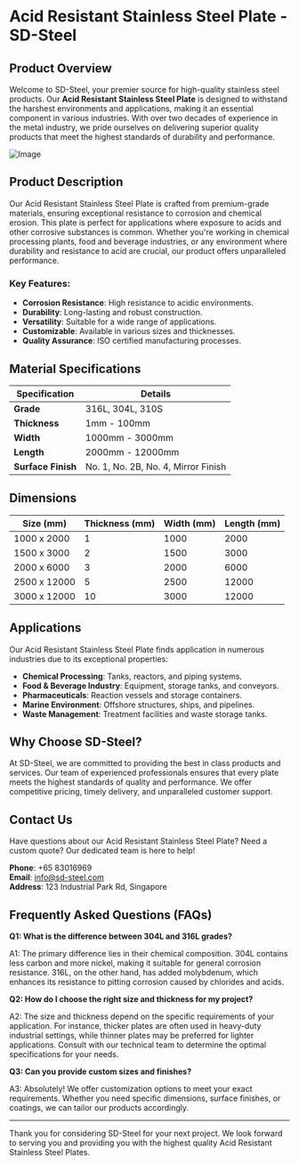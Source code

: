 # Acid Resistant Stainless Steel Plate - SD-Steel

## Product Overview

Welcome to SD-Steel, your premier source for high-quality stainless steel products. Our **Acid Resistant Stainless Steel Plate** is designed to withstand the harshest environments and applications, making it an essential component in various industries. With over two decades of experience in the metal industry, we pride ourselves on delivering superior quality products that meet the highest standards of durability and performance.

![Image](https://github.com/user-attachments/assets/2567258e-e124-4816-932d-1809bd27ef0b)

## Product Description

Our Acid Resistant Stainless Steel Plate is crafted from premium-grade materials, ensuring exceptional resistance to corrosion and chemical erosion. This plate is perfect for applications where exposure to acids and other corrosive substances is common. Whether you're working in chemical processing plants, food and beverage industries, or any environment where durability and resistance to acid are crucial, our product offers unparalleled performance.

### Key Features:
- **Corrosion Resistance**: High resistance to acidic environments.
- **Durability**: Long-lasting and robust construction.
- **Versatility**: Suitable for a wide range of applications.
- **Customizable**: Available in various sizes and thicknesses.
- **Quality Assurance**: ISO certified manufacturing processes.

## Material Specifications

| Specification | Details |
|---------------|---------|
| **Grade**     | 316L, 304L, 310S |
| **Thickness** | 1mm - 100mm |
| **Width**     | 1000mm - 3000mm |
| **Length**    | 2000mm - 12000mm |
| **Surface Finish** | No. 1, No. 2B, No. 4, Mirror Finish |

## Dimensions

| Size (mm)      | Thickness (mm) | Width (mm) | Length (mm) |
|----------------|----------------|------------|-------------|
| 1000 x 2000    | 1              | 1000       | 2000        |
| 1500 x 3000    | 2              | 1500       | 3000        |
| 2000 x 6000    | 3              | 2000       | 6000        |
| 2500 x 12000   | 5              | 2500       | 12000       |
| 3000 x 12000   | 10             | 3000       | 12000       |

## Applications

Our Acid Resistant Stainless Steel Plate finds application in numerous industries due to its exceptional properties:

- **Chemical Processing**: Tanks, reactors, and piping systems.
- **Food & Beverage Industry**: Equipment, storage tanks, and conveyors.
- **Pharmaceuticals**: Reaction vessels and storage containers.
- **Marine Environment**: Offshore structures, ships, and pipelines.
- **Waste Management**: Treatment facilities and waste storage tanks.

## Why Choose SD-Steel?

At SD-Steel, we are committed to providing the best in class products and services. Our team of experienced professionals ensures that every plate meets the highest standards of quality and performance. We offer competitive pricing, timely delivery, and unparalleled customer support. 

## Contact Us

Have questions about our Acid Resistant Stainless Steel Plate? Need a custom quote? Our dedicated team is here to help!

**Phone**: +65 83016969  
**Email**: info@sd-steel.com  
**Address**: 123 Industrial Park Rd, Singapore

## Frequently Asked Questions (FAQs)

**Q1: What is the difference between 304L and 316L grades?**

A1: The primary difference lies in their chemical composition. 304L contains less carbon and more nickel, making it suitable for general corrosion resistance. 316L, on the other hand, has added molybdenum, which enhances its resistance to pitting corrosion caused by chlorides and acids.

**Q2: How do I choose the right size and thickness for my project?**

A2: The size and thickness depend on the specific requirements of your application. For instance, thicker plates are often used in heavy-duty industrial settings, while thinner plates may be preferred for lighter applications. Consult with our technical team to determine the optimal specifications for your needs.

**Q3: Can you provide custom sizes and finishes?**

A3: Absolutely! We offer customization options to meet your exact requirements. Whether you need specific dimensions, surface finishes, or coatings, we can tailor our products accordingly.

---

Thank you for considering SD-Steel for your next project. We look forward to serving you and providing you with the highest quality Acid Resistant Stainless Steel Plates.